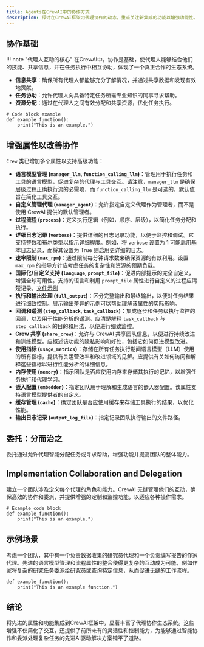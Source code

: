 ```yaml
---
title: Agents在CrewAI中的协作方式
description: 探讨在CrewAI框架内代理协作的动态，重点关注新集成的功能以增强功能性。
---
```


## 协作基础
!!! note "代理人互动的核心"
    在CrewAI中，协作是基础，使代理人能够结合他们的技能、共享信息，并在任务执行中相互协助，体现了一个真正合作的生态系统。

- **信息共享**：确保所有代理人都能够充分了解情况，并通过共享数据和发现有效地贡献。
- **任务协助**：允许代理人向具备特定任务所需专业知识的同事寻求帮助。
- **资源分配**：通过在代理人之间有效分配和共享资源，优化任务执行。

```
# Code block example
def example_function():
    print("This is an example.")
```

## 增强属性以改善协作
`Crew` 类已增加多个属性以支持高级功能：

- **语言模型管理 (`manager_llm`, `function_calling_llm`)**：管理用于执行任务和工具的语言模型，促进复杂的代理与工具交互。请注意，`manager_llm` 是确保层级过程正确执行流的必需项，而 `function_calling_llm` 是可选的，默认值旨在简化工具交互。
- **自定义管理代理 (`manager_agent`)**：允许指定自定义代理作为管理者，而不是使用 CrewAI 提供的默认管理者。
- **过程流程 (`process`)**：定义执行逻辑（例如，顺序、层级），以简化任务分配和执行。
- **详细日志记录 (`verbose`)**：提供详细的日志记录功能，以便于监控和调试。它支持整数和布尔类型以指示详细程度。例如，将 `verbose` 设置为 1 可能启用基本日志记录，而将其设置为 True 则启用更详细的日志。
- **速率限制 (`max_rpm`)**：通过限制每分钟请求数来确保资源的有效利用。设置 `max_rpm` 的指导方针应考虑任务的复杂性和资源的预期负载。
- **国际化/自定义支持 (`language`, `prompt_file`)**：促进内部提示的完全自定义，增强全球可用性。支持的语言和利用 `prompt_file` 属性进行自定义的过程应清楚记录。[文件示例](https://github.com/joaomdmoura/crewAI/blob/main/src/crewai/translations/en.json)
- **执行和输出处理 (`full_output`)**：区分完整输出和最终输出，以便对任务结果进行细致控制。展示输出差异的示例可以帮助理解该属性的实际影响。
- **回调和遥测 (`step_callback`, `task_callback`)**：集成逐步和任务级执行监控的回调，以及用于性能分析的遥测。应清楚解释 `task_callback` 与 `step_callback` 的目的和用法，以便进行细致监控。
- **Crew 共享 (`share_crew`)**：允许与 CrewAI 共享团队信息，以便进行持续改进和训练模型。应概述该功能的隐私影响和好处，包括它如何促进模型改进。
- **使用指标 (`usage_metrics`)**：存储在所有任务执行期间语言模型（LLM）使用的所有指标，提供有关运营效率和改进领域的见解。应提供有关如何访问和解释这些指标以进行性能分析的详细信息。
- **内存使用 (`memory`)**：指示团队是否应使用内存来存储其执行的记忆，以增强任务执行和代理学习。
- **嵌入配置 (`embedder`)**：指定团队用于理解和生成语言的嵌入器配置。该属性支持语言模型提供者的自定义。
- **缓存管理 (`cache`)**：确定团队是否应使用缓存来存储工具执行的结果，以优化性能。
- **输出日志记录 (`output_log_file`)**：指定记录团队执行输出的文件路径。

## 委托：分而治之
委托通过允许代理智能分配任务或寻求帮助，增强功能并提高团队的整体能力。

## Implementation Collaboration and Delegation
建立一个团队涉及定义每个代理的角色和能力。CrewAI 无缝管理他们的互动，确保高效的协作和委派，并提供增强的定制和监控功能，以适应各种操作需求。

```
# Example code block
def example_function():
    print("This is an example.")
```

## 示例场景
考虑一个团队，其中有一个负责数据收集的研究员代理和一个负责编写报告的作家代理。先进的语言模型管理和流程属性的整合使得更复杂的互动成为可能，例如作家将复杂的研究任务委派给研究员或查询特定信息，从而促进无缝的工作流程。 

```
def example_function():
    print("This is an example function.")
```

## 结论
将先进的属性和功能集成到CrewAI框架中，显著丰富了代理协作生态系统。这些增强不仅简化了交互，还提供了前所未有的灵活性和控制能力，为能够通过智能协作和委派处理复杂任务的先进AI驱动解决方案铺平了道路。